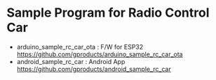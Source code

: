 # Sample Program for Radio Control Car

* arduino_sample_rc_car_ota : F/W for ESP32 https://github.com/gproducts/arduino_sample_rc_car_ota
* android_sample_rc_car : Android App https://github.com/gproducts/android_sample_rc_car
